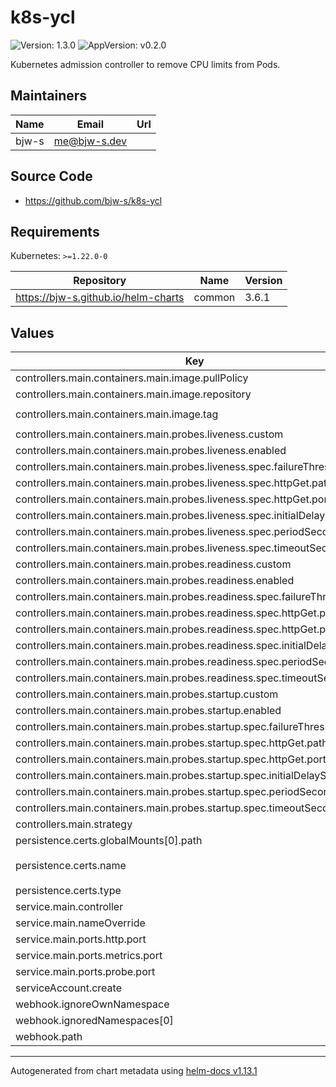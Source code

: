 # k8s-ycl

![Version: 1.3.0](https://img.shields.io/badge/Version-1.3.0-informational?style=flat-square) ![AppVersion: v0.2.0](https://img.shields.io/badge/AppVersion-v0.2.0-informational?style=flat-square)

Kubernetes admission controller to remove CPU limits from Pods.

## Maintainers

| Name | Email | Url |
| ---- | ------ | --- |
| bjw-s | <me@bjw-s.dev> |  |

## Source Code

* <https://github.com/bjw-s/k8s-ycl>

## Requirements

Kubernetes: `>=1.22.0-0`

| Repository | Name | Version |
|------------|------|---------|
| https://bjw-s.github.io/helm-charts | common | 3.6.1 |

## Values

| Key | Type | Default | Description |
|-----|------|---------|-------------|
| controllers.main.containers.main.image.pullPolicy | string | `"Always"` |  |
| controllers.main.containers.main.image.repository | string | `"ghcr.io/bjw-s/k8s-ycl"` |  |
| controllers.main.containers.main.image.tag | string | `"{{ .Chart.AppVersion }}"` |  |
| controllers.main.containers.main.probes.liveness.custom | bool | `true` |  |
| controllers.main.containers.main.probes.liveness.enabled | bool | `true` |  |
| controllers.main.containers.main.probes.liveness.spec.failureThreshold | int | `3` |  |
| controllers.main.containers.main.probes.liveness.spec.httpGet.path | string | `"/healthz"` |  |
| controllers.main.containers.main.probes.liveness.spec.httpGet.port | int | `8081` |  |
| controllers.main.containers.main.probes.liveness.spec.initialDelaySeconds | int | `0` |  |
| controllers.main.containers.main.probes.liveness.spec.periodSeconds | int | `10` |  |
| controllers.main.containers.main.probes.liveness.spec.timeoutSeconds | int | `1` |  |
| controllers.main.containers.main.probes.readiness.custom | bool | `true` |  |
| controllers.main.containers.main.probes.readiness.enabled | bool | `true` |  |
| controllers.main.containers.main.probes.readiness.spec.failureThreshold | int | `3` |  |
| controllers.main.containers.main.probes.readiness.spec.httpGet.path | string | `"/readyz"` |  |
| controllers.main.containers.main.probes.readiness.spec.httpGet.port | int | `8081` |  |
| controllers.main.containers.main.probes.readiness.spec.initialDelaySeconds | int | `0` |  |
| controllers.main.containers.main.probes.readiness.spec.periodSeconds | int | `10` |  |
| controllers.main.containers.main.probes.readiness.spec.timeoutSeconds | int | `1` |  |
| controllers.main.containers.main.probes.startup.custom | bool | `true` |  |
| controllers.main.containers.main.probes.startup.enabled | bool | `true` |  |
| controllers.main.containers.main.probes.startup.spec.failureThreshold | int | `30` |  |
| controllers.main.containers.main.probes.startup.spec.httpGet.path | string | `"/healthz"` |  |
| controllers.main.containers.main.probes.startup.spec.httpGet.port | int | `8081` |  |
| controllers.main.containers.main.probes.startup.spec.initialDelaySeconds | int | `0` |  |
| controllers.main.containers.main.probes.startup.spec.periodSeconds | int | `5` |  |
| controllers.main.containers.main.probes.startup.spec.timeoutSeconds | int | `1` |  |
| controllers.main.strategy | string | `"RollingUpdate"` |  |
| persistence.certs.globalMounts[0].path | string | `"/tls"` |  |
| persistence.certs.name | string | `"{{ include \"k8s-ycl.servingCertificate\" . }}"` |  |
| persistence.certs.type | string | `"secret"` |  |
| service.main.controller | string | `"main"` |  |
| service.main.nameOverride | string | `"webhook"` |  |
| service.main.ports.http.port | int | `9443` |  |
| service.main.ports.metrics.port | int | `8080` |  |
| service.main.ports.probe.port | int | `8081` |  |
| serviceAccount.create | bool | `true` |  |
| webhook.ignoreOwnNamespace | bool | `true` |  |
| webhook.ignoredNamespaces[0] | string | `"kube-system"` |  |
| webhook.path | string | `"/mutate--v1-pod"` |  |

----------------------------------------------
Autogenerated from chart metadata using [helm-docs v1.13.1](https://github.com/norwoodj/helm-docs/releases/v1.13.1)
